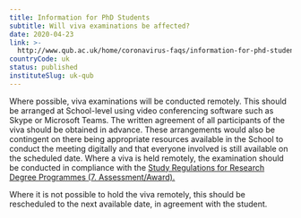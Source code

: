 ```yaml
---
title: Information for PhD Students
subtitle: Will viva examinations be affected?
date: 2020-04-23
link: >-
  http://www.qub.ac.uk/home/coronavirus-faqs/information-for-phd-students/
countryCode: uk
status: published
instituteSlug: uk-qub
---
```

Where possible, viva examinations will be conducted remotely. This should be arranged at School-level using video conferencing software such as Skype or Microsoft Teams. The written agreement of all participants of the viva should be obtained in advance.  These arrangements would also be contingent on there being appropriate resources available in the School to conduct the meeting digitally and that everyone involved is still available on the scheduled date. Where a viva is held remotely, the examination should be conducted in compliance with the [Study Regulations for Research Degree Programmes (7. Assessment/Award).](http://www.qub.ac.uk/directorates/AcademicStudentAffairs/AcademicAffairs/GeneralRegulations/StudyRegulations/StudyRegulationsforResearchDegreeProgrammes/#d.en.717768)

Where it is not possible to hold the viva remotely, this should be rescheduled to the next available date, in agreement with the student. 
